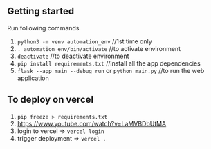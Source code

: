 ## Getting started
Run following commands

1. `python3 -m venv automation_env` //1st time only
2. `. automation_env/bin/activate` //to activate environment
3. `deactivate` //to deactivate environment
4. `pip install requirements.txt` //install all the app dependencies
5. `flask --app main --debug run` or `python main.py` //to run the web application

## To deploy on vercel

1. `pip freeze > requirements.txt`
2. https://www.youtube.com/watch?v=LaMVBDbUtMA
3. login to vercel => `vercel login`
4. trigger deployment => `vercel .`
